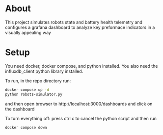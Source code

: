 # About

This project simulates robots state and battery health telemetry and configures a grafana dashboard to analyze key preformace indicators in a visually appealing way

# Setup

You need docker, docker compose, and python installed. You also need the influxdb_client python library installed.

To run, in the repo directory run:
```bash
docker compose up -d
python robots-simulator.py
```
and then open browser to http://localhost:3000/dashboards and click on the dashboard

To turn everything off:
press ctrl c to cancel the python script and then run 
```bash
docker compose down
```